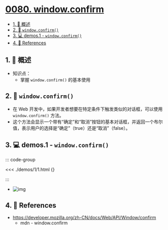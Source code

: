 # [0080. window.confirm](https://github.com/Tdahuyou/TNotes.html-css-js/tree/main/notes/0080.%20window.confirm)

<!-- region:toc -->

- [1. 📝 概述](#1--概述)
- [2. 📒 `window.confirm()`](#2--windowconfirm)
- [3. 💻 demos.1 - `window.confirm()`](#3--demos1---windowconfirm)
- [4. 🔗 References](#4--references)

<!-- endregion:toc -->

## 1. 📝 概述

- 知识点：
  - 掌握 `window.confirm()` 的基本使用

## 2. 📒 `window.confirm()`

- 在 Web 开发中，如果开发者想要在特定条件下触发类似的对话框，可以使用 `window.confirm()` 方法。
- 这个方法会显示一个带有“确定”和“取消”按钮的基本对话框，并返回一个布尔值，表示用户的选择是“确定”（true）还是“取消”（false）。

## 3. 💻 demos.1 - `window.confirm()`

::: code-group

<<< ./demos/1/1.html {}

:::

- ![img](https://cdn.jsdelivr.net/gh/Tdahuyou/imgs@main/2025-01-02-09-58-44.png)

## 4. 🔗 References

- https://developer.mozilla.org/zh-CN/docs/Web/API/Window/confirm
  - mdn - window.confirm
